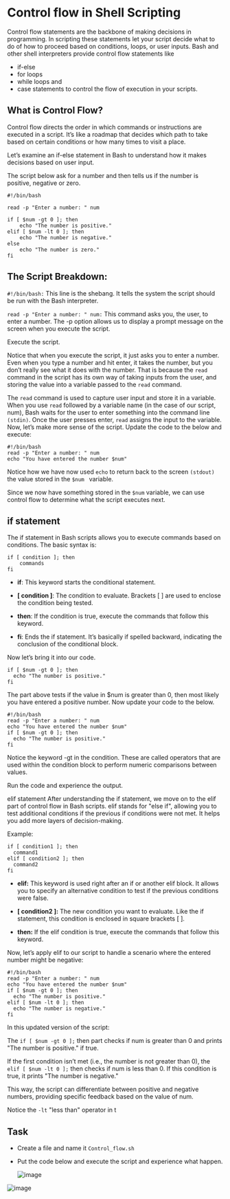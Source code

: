 # Control flow in Shell Scripting

Control flow statements are the backbone of making decisions in programming. In scripting these statements let your script decide what to do of how to proceed based on conditions, loops, or user inputs.
Bash and other shell interpreters provide control flow statements like
- if-else
- for loops
- while loops and
- case statements to control the flow of execution in your scripts.

 ## What is Control Flow?
Control flow directs the order in which commands or instructions are executed in a script. It’s like a roadmap that decides which path to take based on certain conditions or how many times to visit a place.

Let’s examine an if-else statement in Bash to understand how it makes decisions based on user input.

The script below ask for a number and then tells us if the number is positive, negative or zero.

```
#!/bin/bash

read -p "Enter a number: " num

if [ $num -gt 0 ]; then
    echo "The number is positive."
elif [ $num -lt 0 ]; then
    echo "The number is negative."
else
    echo "The number is zero."
fi
```

## The Script Breakdown:
`#!/bin/bash:` This line is the shebang. It tells the system the script should be run with the Bash interpreter.

`read -p "Enter a number: " num:` This command asks you, the user, to enter a number. The -p option allows us to display a prompt message on the screen when you execute the script.


Execute the script.

Notice that when you execute the script, it just asks you to enter a number. Even when you type a number and hit enter, it takes the number, but you don’t really see what it does with the number. That is because the `read` command in the script has its own way of taking inputs from the user, and storing the value into a variable passed to the `read` command.

The `read` command is used to capture user input and store it in a variable. When you use `read` followed by a variable name (in the case of our script, num), Bash waits for the user to enter something into the command line `(stdin)`. Once the user presses enter, `read` assigns the input to the variable. Now, let’s make more sense of the script. Update the code to the below and execute:

```
#!/bin/bash
read -p "Enter a number: " num
echo "You have entered the number $num"
```
Notice how we have now used `echo` to return back to the screen `(stdout)` the value stored in the `$num ` variable.

Since we now have something stored in the `$num` variable, we can use control flow to determine what the script executes next.

## if statement
The if statement in Bash scripts allows you to execute commands based on conditions. The basic syntax is:

```
if [ condition ]; then
    commands
fi
```


- **if**: This keyword starts the conditional statement.

- **[ condition ]**: The condition to evaluate. Brackets [ ] are used to enclose the condition being tested.

- **then**: If the condition is true, execute the commands that follow this keyword.

- **fi**: Ends the if statement. It’s basically if spelled backward, indicating the conclusion of the conditional block.

Now let’s bring it into our code.

```
if [ $num -gt 0 ]; then
  echo "The number is positive."
fi
```
The part above tests if the value in $num is greater than 0, then most likely you have entered a positive number. Now update your code to the below.

```
#!/bin/bash
read -p "Enter a number: " num
echo "You have entered the number $num"
if [ $num -gt 0 ]; then
  echo "The number is positive."
fi
```

Notice the keyword -gt in the condition. These are called operators that are used within the condition block to perform numeric comparisons between values.

Run the code and experience the output.

elif statement
After understanding the if statement, we move on to the elif part of control flow in Bash scripts. elif stands for "else if", allowing you to test additional conditions if the previous if conditions were not met. It helps you add more layers of decision-making.

Example:
```
if [ condition1 ]; then
  command1
elif [ condition2 ]; then
  command2
fi
```
 
- **elif:**  This keyword is used right after an if or another elif block. It allows you to specify an alternative condition to test if the previous conditions were false.

- **[ condition2 ]:** The new condition you want to evaluate. Like the if statement, this condition is enclosed in square brackets [ ].

- **then:** If the elif condition is true, execute the commands that follow this keyword.

Now, let’s apply elif to our script to handle a scenario where the entered number might be negative:

```
#!/bin/bash
read -p "Enter a number: " num
echo "You have entered the number $num"
if [ $num -gt 0 ]; then
  echo "The number is positive."
elif [ $num -lt 0 ]; then
  echo "The number is negative."
fi
```

In this updated version of the script:

The `if [ $num -gt 0 ];` then part checks if num is greater than 0 and prints "The number is positive." if true.

If the first condition isn’t met (i.e., the number is not greater than 0), the `elif [ $num -lt 0 ];` then checks if num is less than 0. If this condition is true, it prints "The number is negative."

This way, the script can differentiate between positive and negative numbers, providing specific feedback based on the value of num.

Notice the `-lt` "less than" operator in t

## Task
- Create a file and name it `Control_flow.sh`
- Put the code below and execute the script and experience what happen.

   ![image](https://github.com/user-attachments/assets/ddd9f8f4-1bfd-4a4b-8231-490c6c288471)


![image](https://github.com/user-attachments/assets/db107228-742f-4fc0-a107-9b1d1cd88424)
